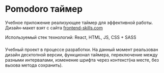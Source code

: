 # Pomodoro таймер

Учебное приложение реализующее таймер для эффективной работы.
Дизайн-макет взят с сайта [frontend-skills.com](https://frontend-skills.com/template/GaB18eoAb6gHqR8QqknT)

Используемый стек технологий: React, HTML, JS, CSS + SASS

###
Учебный проект в процессе разработки. На данный момент реальзован дизайн десктопной версии, функционал таймера, переключение между разными интервалами, изменение шрифта через контекст(на месте, без вызова метода сохранить).
